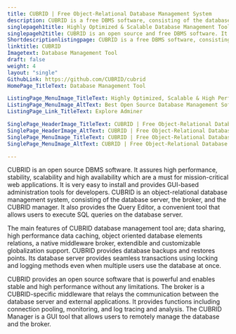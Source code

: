 ```yaml
---
title: CUBRID | Free Object-Relational Database Management System
description: CUBRID is a free DBMS software, consisting of the database server and the CUBRID Manager. It provides a high level of SQL compatibility with MySQL.
singlepageh1title: Highly Optimized & Scalable Database Management Tool
singlepageh2title: CUBRID is an open source and free DBMS software. It is a GUI-based administration tool that provides a high level of SQL compatibility with most databases.
Shortdescriptionlistingpage: CUBRID is a free DBMS software, consisting of the database server, the broker, and the CUBRID Manager. It provides high level of SQL compatibility with MySQL and other databases.
linktitle: CUBRID
Imagetext: Database Management Tool
draft: false
weight: 4
layout: "single"
GithubLink: https://github.com/CUBRID/cubrid
HomePage_TitleText: Database Management Tool

ListingPage_MenuImage_TitleText: Highly Optimized, Scalable & High Performance DBMS Software
ListingPage_MenuImage_AltText: Best Open Source Database Management Software
ListingPage_Link_TitleText: Explore Adminer

SinglePage_HeaderImage_TitleText: CUBRID | Free Object-Relational Database Management System
SinglePage_HeaderImage_AltText: CUBRID | Free Object-Relational Database Management System
SinglePage_MenuImage_TitleText: CUBRID | Free Object-Relational Database Management System
SinglePage_MenuImage_AltText: CUBRID | Free Object-Relational Database Management System

---
```


CUBRID is an open source DBMS software. It assures high performance, stability, scalability and high availability which are a must for mission-critical web applications. It is very easy to install and provides GUI-based administration tools for developers. CUBRID is an object-relational database management system, consisting of the database server, the broker, and the CUBRID manager. It also provides the Query Editor, a convenient tool that allows users to execute SQL queries on the database server.

The main features of CUBRID database management tool are; data sharing, high performance data caching, object oriented database elements relations, a native middleware broker, extendible and customizable globalization support. CUBRID provides database backups and restores points. Its database server provides seamless transactions using locking and logging methods even when multiple users use the database at once.

CUBRID provides an open source software that is powerful and enables stable and high performance without any limitations. The broker is a CUBRID-specific middleware that relays the communication between the database server and external applications. It provides functions including connection pooling, monitoring, and log tracing and analysis. The CUBRID Manager is a GUI tool that allows users to remotely manage the database and the broker.